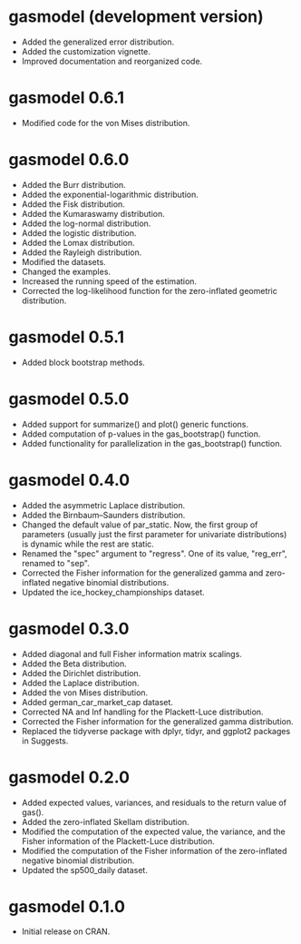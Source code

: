 # gasmodel (development version)
* Added the generalized error distribution.
* Added the customization vignette.
* Improved documentation and reorganized code.

# gasmodel 0.6.1
* Modified code for the von Mises distribution.

# gasmodel 0.6.0
* Added the Burr distribution.
* Added the exponential-logarithmic distribution.
* Added the Fisk distribution.
* Added the Kumaraswamy distribution.
* Added the log-normal distribution.
* Added the logistic distribution.
* Added the Lomax distribution.
* Added the Rayleigh distribution.
* Modified the datasets.
* Changed the examples.
* Increased the running speed of the estimation.
* Corrected the log-likelihood function for the zero-inflated geometric distribution.

# gasmodel 0.5.1
* Added block bootstrap methods.

# gasmodel 0.5.0
* Added support for summarize() and plot() generic functions.
* Added computation of p-values in the gas_bootstrap() function.
* Added functionality for parallelization in the gas_bootstrap() function.

# gasmodel 0.4.0
* Added the asymmetric Laplace distribution.
* Added the Birnbaum–Saunders distribution.
* Changed the default value of par_static. Now, the first group of parameters (usually just the first parameter for univariate distributions) is dynamic while the rest are static.
* Renamed the "spec" argument to "regress". One of its value, "reg_err", renamed to "sep".
* Corrected the Fisher information for the generalized gamma and zero-inflated negative binomial distributions.
* Updated the ice_hockey_championships dataset.

# gasmodel 0.3.0
* Added diagonal and full Fisher information matrix scalings.
* Added the Beta distribution.
* Added the Dirichlet distribution.
* Added the Laplace distribution.
* Added the von Mises distribution.
* Added german_car_market_cap dataset.
* Corrected NA and Inf handling for the Plackett-Luce distribution.
* Corrected the Fisher information for the generalized gamma distribution.
* Replaced the tidyverse package with dplyr, tidyr, and ggplot2 packages in Suggests.

# gasmodel 0.2.0
* Added expected values, variances, and residuals to the return value of gas().
* Added the zero-inflated Skellam distribution.
* Modified the computation of the expected value, the variance, and the Fisher information of the Plackett-Luce distribution.
* Modified the computation of the Fisher information of the zero-inflated negative binomial distribution.
* Updated the sp500_daily dataset.

# gasmodel 0.1.0
* Initial release on CRAN.
